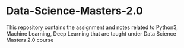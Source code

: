 # Data-Science-Masters-2.0
This repository contains the assignment and notes related to Python3, Machine Learning, Deep Learning that are taught under Data Science Masters 2.0 course
